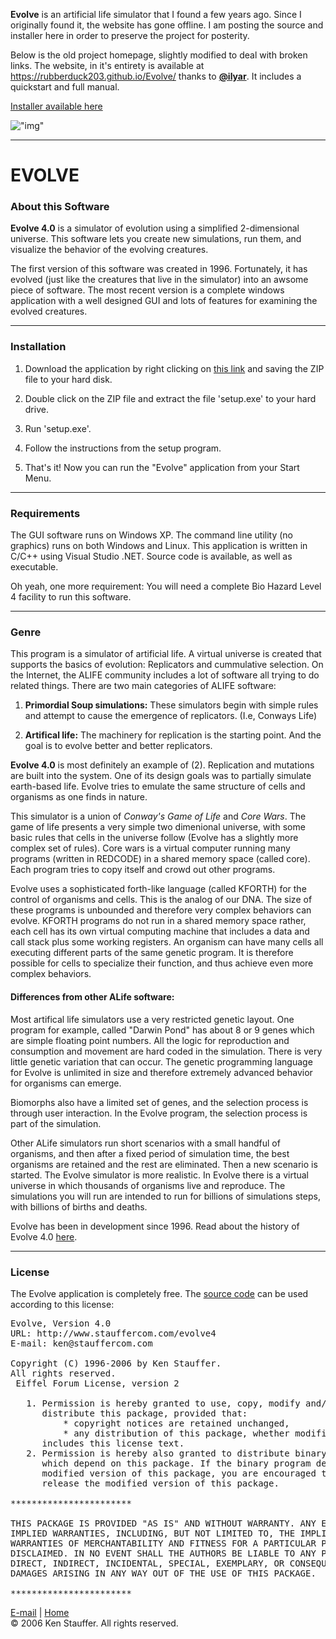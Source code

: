 **Evolve** is an artificial life simulator that I found a few years ago. 
Since I originally found it, the website has gone offline. 
I am posting the source and installer here in order to preserve the project for posterity.

Below is the old project homepage, slightly modified to deal with broken links.
The website, in it's entirety is available at https://rubberduck203.github.io/Evolve/ thanks to [**@ilyar**](https://github.com/ilyar).
It includes a quickstart and full manual.

[Installer available here](https://github.com/ckuhn203/Evolve/releases/tag/v4.0)

!["img"](https://github.com/kjs452/Evolve/blob/master/docs/ss4.jpg "screen shot")

---

<!--Begin main text-->
<div id="maintext" height="600px">

<H1>EVOLVE</H1>

<h3>About this Software</h3>
<p>
<B>Evolve 4.0</B> is a simulator of evolution using a
simplified 2-dimensional universe. This software lets you create
new simulations, run them, and visualize the behavior of the evolving creatures.

<P>
The first version of this software was created in 1996. Fortunately, it has
evolved (just like the creatures that live in the simulator) into an awsome
piece of software. The most recent version  is a complete windows application with a well designed
GUI and lots of features for examining the evolved creatures.
<P>
<HR>
<P>

<h3>Installation</h3>
<OL>
<LI> Download the application by right clicking on <A HREF="evolve4exe.zip">this link</A> and saving
the ZIP file to your hard disk.
<P>

<LI> Double click on the ZIP file and extract the file 'setup.exe' to your hard drive.
<P>

<LI> Run 'setup.exe'.
<P>

<LI> Follow the instructions from the setup program.
<P>

<LI> That's it! Now you can run the "Evolve" application from your Start Menu.
<P>

</OL>

<HR>

<h3>Requirements</h3>
<P>
The GUI software runs on Windows XP. The
command line utility (no graphics) runs on both Windows and Linux.
This application is written in C/C++ using Visual Studio .NET. Source code is available, as
well as executable.
<P>
Oh yeah, one more requirement: You will need a complete Bio Hazard Level 4 facility to run this
software.
<P>

<HR>

<h3>Genre</h3>
This program is a simulator of artificial life. A virtual universe is
created that supports the basics of evolution: Replicators and cummulative selection.
On the Internet, the ALIFE community includes a lot of software all trying to do related things.
There are two main categories of ALIFE software:

<OL>
<LI><B>Primordial Soup simulations:</B> These simulators begin with simple rules and
attempt to cause the emergence of replicators. (I.e, Conways Life)
<P>

<LI><B>Artifical life:</B> The machinery for replication is the starting point. And the
goal is to evolve better and better replicators.
</OL>

<P>
<B>Evolve 4.0</B> is most definitely an example of (2). Replication and mutations are built
into the system. One of its design goals was to partially simulate earth-based life.
Evolve tries to emulate the same structure of cells and organisms as one finds in nature.

<P>
This simulator is a union of <I>Conway's Game of Life</I> and <I>Core Wars</I>.
The game of life presents a very simple two dimenional universe, with some basic rules that
cells in the universe follow (Evolve has a slightly more complex set of rules).
Core wars is a virtual computer running many programs (written in REDCODE)
in a shared memory space (called core). Each program tries to copy itself and
crowd out other programs.

<P>
Evolve uses a sophisticated forth-like language (called KFORTH) for the control of organisms and
cells. This is the analog of our DNA. The size of these programs is unbounded and
therefore very complex behaviors can evolve. KFORTH programs do not run in a shared
memory space rather, each cell has its own virtual computing machine that includes a
data and call stack plus some working registers. An organism can have many cells all
executing different parts of the same genetic program. It is therefore possible for cells to specialize
their function, and thus achieve even more complex behaviors.
<P>

<H4>Differences from other ALife software:</H4>
Most artifical life simulators use a very restricted genetic layout. One program for
example, called "Darwin Pond" has about 8 or 9 genes which are simple floating
point numbers. All the logic for reproduction and consumption and movement are
hard coded in the simulation. There is very little genetic variation that can occur.
The genetic programming language for Evolve is unlimited in size and therefore extremely
advanced behavior for organisms can emerge.
<P>
Biomorphs also have a limited set of genes, and the selection process is through user
interaction. In the Evolve program, the selection process is part of the simulation.
<P>
Other ALife simulators run short scenarios with a small handful of organisms, and then after
a fixed period of simulation time, the best organisms are retained and the rest are
eliminated. Then a new scenario is started. The Evolve simulator is more realistic.
In Evolve there is a virtual universe in which thousands of organisms live and reproduce. The
simulations you will run are intended to run for billions of simulations
steps, with billions of births and deaths.

<P>
Evolve has been in development since 1996. Read about the history of Evolve 4.0
<A HREF="https://rubberduck203.github.io/Evolve/history.html">here</A>.

<P>
<HR>

<h3>License</h3>
<P>
The Evolve application is completely free. The <A HREF="evolve4src.zip">source code</A> can be
used according to this license:

<PRE>
Evolve, Version 4.0
URL: http://www.stauffercom.com/evolve4
E-mail: ken@stauffercom.com

Copyright (C) 1996-2006 by Ken Stauffer.
All rights reserved.
 Eiffel Forum License, version 2

   1. Permission is hereby granted to use, copy, modify and/or
      distribute this package, provided that:
          * copyright notices are retained unchanged,
          * any distribution of this package, whether modified or not,
      includes this license text.
   2. Permission is hereby also granted to distribute binary programs
      which depend on this package. If the binary program depends on a
      modified version of this package, you are encouraged to publicly
      release the modified version of this package.

***********************

THIS PACKAGE IS PROVIDED "AS IS" AND WITHOUT WARRANTY. ANY EXPRESS OR
IMPLIED WARRANTIES, INCLUDING, BUT NOT LIMITED TO, THE IMPLIED
WARRANTIES OF MERCHANTABILITY AND FITNESS FOR A PARTICULAR PURPOSE ARE
DISCLAIMED. IN NO EVENT SHALL THE AUTHORS BE LIABLE TO ANY PARTY FOR ANY
DIRECT, INDIRECT, INCIDENTAL, SPECIAL, EXEMPLARY, OR CONSEQUENTIAL
DAMAGES ARISING IN ANY WAY OUT OF THE USE OF THIS PACKAGE.

***********************
</PRE>

</div>

<div id="footer">
<a href="mailto:ken@stauffercom.com">E-mail</a> | <a href="http://www.stauffercom.com">Home</a>
<br />
&copy; 2006 Ken Stauffer. All rights reserved.
</div>


